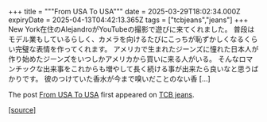 +++
title = """From USA To USA"""
date = 2025-03-29T18:02:34.000Z
expiryDate = 2025-04-13T04:42:13.365Z
tags = ["tcbjeans","jeans"]
+++
New York在住のAlejandroがYouTubeの撮影で遊びに来てくれました。 普段はモデル業もしているらしく、カメラを向けるたびにこっちが恥ずかしくなるくらい完璧な表情を作ってくれます。 アメリカで生まれたジーンズに憧れた日本人が作り始めたジーンズをいつしかアメリカから買いに来る人がいる。 そんなロマンチックな出来事をこれからも増やして長く続ける事が出来たら良いなと思うばかりです。 彼のつけていた香水が今まで嗅いだことのない香 \[…\]

The post [From USA To USA](http://tcbjeans.com/2025/03/30/51839) first appeared on [TCB jeans](http://tcbjeans.com).

[[source]](http://tcbjeans.com/2025/03/30/51839)

